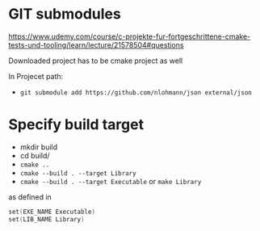 # GIT submodules

<https://www.udemy.com/course/c-projekte-fur-fortgeschrittene-cmake-tests-und-tooling/learn/lecture/21578504#questions>

Downloaded project has to be cmake project as well

In Projecet path:

- `git submodule add https://github.com/nlohmann/json external/json`

# Specify build target

- mkdir build
- cd build/
- `cmake ..`
- `cmake --build . --target Library`
- `cmake --build . --target Executable` or `make Library`

as defined in

```C++
set(EXE_NAME Executable)
set(LIB_NAME Library)
```
